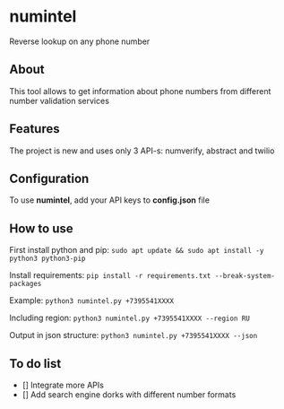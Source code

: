 # numintel
Reverse lookup on any phone number

## About
This tool allows to get information about phone numbers from different number validation services

## Features
The project is new and uses only 3 API-s:
numverify, abstract and twilio

## Configuration
To use **numintel**, add your API keys to **config.json** file

## How to use
First install python and pip:
`sudo apt update && sudo apt install -y python3 python3-pip`

Install requirements:
`pip install -r requirements.txt --break-system-packages`

Example:
`python3 numintel.py +7395541XXXX`

Including region:
`python3 numintel.py +7395541XXXX --region RU`

Output in json structure:
`python3 numintel.py +7395541XXXX --json`

## To do list
- [] Integrate more APIs
- [] Add search engine dorks with different number formats
